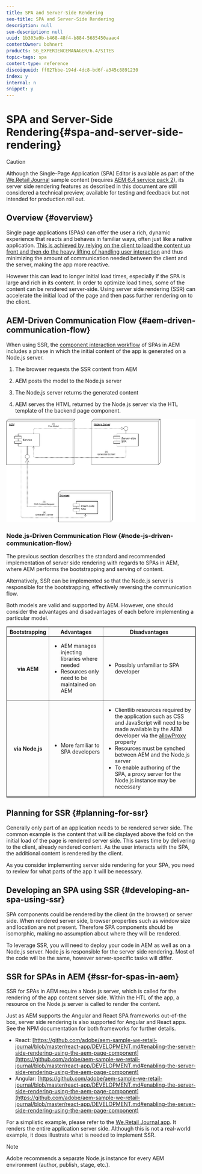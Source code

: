 ```yaml
---
title: SPA and Server-Side Rendering
seo-title: SPA and Server-Side Rendering
description: null
seo-description: null
uuid: 1b303a9b-b468-48f4-b884-5685450aaac4
contentOwner: bohnert
products: SG_EXPERIENCEMANAGER/6.4/SITES
topic-tags: spa
content-type: reference
discoiquuid: ff027bbe-194d-4dc8-bd6f-a345c8891230
index: y
internal: n
snippet: y
---
```


# SPA and Server-Side Rendering{#spa-and-server-side-rendering}

>[!CAUTION]
>
>Although the Single-Page Application (SPA) Editor is available as part of the [We.Retail Journal](https://github.com/adobe/aem-sample-we-retail-journal) sample content (requires [AEM 6.4 service pack 2](../../../release-notes/sp-release-notes.md)), its server side rendering features as described in this document are still considered a technical preview, available for testing and feedback but not intended for production roll out.

## Overview {#overview}

Single page applications (SPAs) can offer the user a rich, dynamic experience that reacts and behaves in familiar ways, often just like a native application. [This is achieved by relying on the client to load the content up front and then do the heavy lifting of handling user interaction](../../../sites/developing/using/spa-walkthrough.md#how-does-a-spa-work) and thus minimizing the amount of communication needed between the client and the server, making the app more reactive.

However this can lead to longer initial load times, especially if the SPA is large and rich in its content. In order to optimize load times, some of the content can be rendered server-side. Using server side rendering (SSR) can accelerate the initial load of the page and then pass further rendering on to the client.

## AEM-Driven Communication Flow {#aem-driven-communication-flow}

When using SSR, the [component interaction workflow](../../../sites/developing/using/spa-overview.md#workflow) of SPAs in AEM includes a phase in which the initial content of the app is generated on a Node.js server.

1. The browser requests the SSR content from AEM  

1. AEM posts the model to the Node.js server

1. The Node.js server returns the generated content  

1. AEM serves the HTML returned by the Node.js server via the HTL template of the backend page component.

![](assets/server-side-rendering-cms-drivenaemnode.png)

### Node.js-Driven Communication Flow {#node-js-driven-communication-flow}

The previous section describes the standard and recommended implementation of server side rendering with regards to SPAs in AEM, where AEM performs the bootstrapping and serving of content.

Alternatively, SSR can be implemented so that the Node.js server is responsible for the bootstrapping, effectively reversing the communication flow.

Both models are valid and supported by AEM. However, one should consider the advantages and disadvantages of each before implementing a particular model.

<table border="1" cellpadding="1" cellspacing="0" width="100%"> 
 <tbody>
  <tr>
   <th><strong>Bootstrapping</strong></th> 
   <th><strong>Advantages</strong></th> 
   <th><strong>Disadvantages</strong></th> 
  </tr>
  <tr>
   <th><strong>via AEM</strong><br /> </th> 
   <td>
    <ul> 
     <li>AEM manages injecting libraries where needed</li> 
     <li>Resources only need to be maintained on AEM<br /> </li> 
    </ul> </td> 
   <td>
    <ul> 
     <li>Possibly unfamiliar to SPA developer<br /> </li> 
    </ul> </td> 
  </tr>
  <tr>
   <th><strong>via Node.js</strong></th> 
   <td>
    <ul> 
     <li>More familiar to SPA developers<br /> </li> 
    </ul> </td> 
   <td>
    <ul> 
     <li>Clientlib resources required by the application such as CSS and JavaScript will need to be made available by the AEM developer via the <span class="code"><a href="../../../sites/developing/using/clientlibs.md#locating-a-client-library-folder-and-using-the-proxy-client-libraries-servlet">allowProxy</a></span> property<br /> </li> 
     <li>Resources must be synched between AEM and the Node.js server</li> 
     <li>To enable authoring of the SPA, a proxy server for the Node.js instance may be necessary</li> 
    </ul> </td> 
  </tr>
 </tbody>
</table>

## Planning for SSR {#planning-for-ssr}

Generally only part of an application needs to be rendered server side. The common example is the content that will be displayed above the fold on the initial load of the page is rendered server side. This saves time by delivering to the client, already rendered content. As the user interacts with the SPA, the additional content is rendered by the client.

As you consider implementing server side rendering for your SPA, you need to review for what parts of the app it will be necessary.

## Developing an SPA using SSR {#developing-an-spa-using-ssr}

SPA components could be rendered by the client (in the browser) or server side. When rendered server side, browser properties such as window size and location are not present. Therefore SPA components should be isomorphic, making no assumption about where they will be rendered.

To leverage SSR, you will need to deploy your code in AEM as well as on a Node.js server. Node.js is responsible for the server side rendering. Most of the code will be the same, however server-specific tasks will differ.

## SSR for SPAs in AEM {#ssr-for-spas-in-aem}

SSR for SPAs in AEM require a Node.js server, which is called for the rendering of the app content server side. Within the HTL of the app, a resource on the Node.js server is called to render the content.

Just as AEM supports the Angular and React SPA frameworks out-of-the box, server side rendering is also supported for Angular and React apps. See the NPM documentation for both frameworks for further details.

* React: [https://github.com/adobe/aem-sample-we-retail-journal/blob/master/react-app/DEVELOPMENT.md#enabling-the-server-side-rendering-using-the-aem-page-component](https://github.com/adobe/aem-sample-we-retail-journal/blob/master/react-app/DEVELOPMENT.md#enabling-the-server-side-rendering-using-the-aem-page-component)
* Angular: [https://github.com/adobe/aem-sample-we-retail-journal/blob/master/react-app/DEVELOPMENT.md#enabling-the-server-side-rendering-using-the-aem-page-component](https://github.com/adobe/aem-sample-we-retail-journal/blob/master/react-app/DEVELOPMENT.md#enabling-the-server-side-rendering-using-the-aem-page-component)

For a simplistic example, please refer to the [We.Retail Journal app](https://github.com/Adobe-Marketing-Cloud/aem-sample-we-retail-journal). It renders the entire application server side. Although this is not a real-world example, it does illustrate what is needed to implement SSR.

>[!NOTE]
>
>Adobe recommends a separate Node.js instance for every AEM environment (author, publish, stage, etc.).

